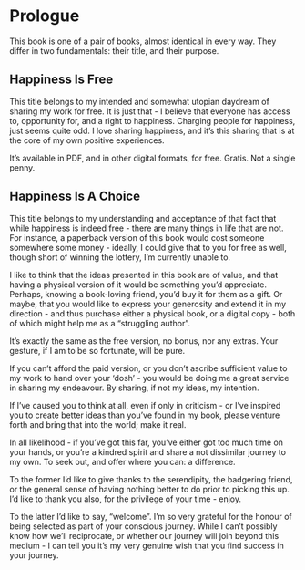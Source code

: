 # Prologue

This book is one of a pair of books, almost identical in every way. They differ in two fundamentals: their title, and their purpose.

## Happiness Is Free

This title belongs to my intended and somewhat utopian daydream of sharing my work for free. It is just that - I believe that everyone has access to, opportunity for, and a right to happiness. Charging people for happiness, just seems quite odd. I love sharing happiness, and it’s this sharing that is at the core of my own positive experiences.

It’s available in PDF, and in other digital formats, for free. Gratis. Not a single penny.

## Happiness Is A Choice

This title belongs to my understanding and acceptance of that fact that while happiness is indeed free - there are many things in life that are not. For instance, a paperback version of this book would cost someone somewhere some money - ideally, I could give that to you for free as well, though short of winning the lottery, I’m currently unable to.

I like to think that the ideas presented in this book are of value, and that having a physical version of it would be something you’d appreciate. Perhaps, knowing a book-loving friend, you’d buy it for them as a gift. Or maybe, that you would like to express your generosity and extend it in my direction - and thus purchase either a physical book, or a digital copy - both of which might help me as a “struggling author”.

It’s exactly the same as the free version, no bonus, nor any extras. Your gesture, if I am to be so fortunate, will be pure.

If you can’t afford the paid version, or you don’t ascribe sufficient value to my work to hand over your ‘dosh’ - you would be doing me a great service in sharing my endeavour. By sharing, if not my ideas, my intention.

If I’ve caused you to think at all, even if only in criticism - or I’ve inspired you to create better ideas than you’ve found in my book, please venture forth and bring that into the world; make it real.

In all likelihood - if you’ve got this far, you’ve either got too much time on your hands, or you’re a kindred spirit and share a not dissimilar journey to my own. To seek out, and offer where you can: a difference.

To the former I’d like to give thanks to the serendipity, the badgering friend, or the general sense of having nothing better to do prior to picking this up. I’d like to thank you also, for the privilege of your time - enjoy.

To the latter I’d like to say, “welcome”. I’m so very grateful for the honour of being selected as part of your conscious journey. While I can’t possibly know how we’ll reciprocate, or whether our journey will join beyond this medium - I can tell you it’s my very genuine wish that you find success in your journey.
